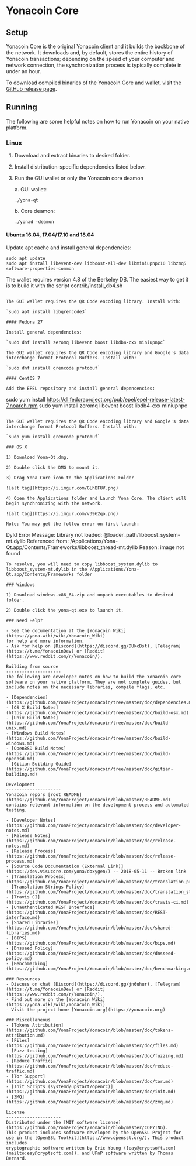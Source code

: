 Yonacoin Core
==============

Setup
---------------------
Yonacoin Core is the original Yonacoin client and it builds the backbone of the network. It downloads and, by default, stores the entire history of Yonacoin transactions; depending on the speed of your computer and network connection, the synchronization process is typically complete in under an hour.

To download compiled binaries of the Yonacoin Core and wallet, visit the [GitHub release page](https://github.com/YonaProject/Yonacoin/releases).

Running
---------------------
The following are some helpful notes on how to run Yonacoin on your native platform.

### Linux

1) Download and extract binaries to desired folder.

2) Install distribution-specific dependencies listed below.

3) Run the GUI wallet or only the Yonacoin core deamon

   a. GUI wallet:

   `./yona-qt`

   b. Core deamon:

   `./yonad -deamon`

#### Ubuntu 16.04, 17.04/17.10 and 18.04

Update apt cache and install general dependencies:

```
sudo apt update
sudo apt install libevent-dev libboost-all-dev libminiupnpc10 libzmq5 software-properties-common
```

The wallet requires version 4.8 of the Berkeley DB. The easiest way to get it is to build it with the script contrib/install_db4.sh


```

The GUI wallet requires the QR Code encoding library. Install with:

`sudo apt install libqrencode3`

#### Fedora 27

Install general dependencies:

`sudo dnf install zeromq libevent boost libdb4-cxx miniupnpc`

The GUI wallet requires the QR Code encoding library and Google's data interchange format Protocol Buffers. Install with:

`sudo dnf install qrencode protobuf`

#### CentOS 7

Add the EPEL repository and install general depencencies:

```
sudo yum install https://dl.fedoraproject.org/pub/epel/epel-release-latest-7.noarch.rpm
sudo yum install zeromq libevent boost libdb4-cxx miniupnpc
```

The GUI wallet requires the QR Code encoding library and Google's data interchange format Protocol Buffers. Install with:

`sudo yum install qrencode protobuf`

### OS X

1) Download Yona-Qt.dmg.

2) Double click the DMG to mount it.

3) Drag Yona Core icon to the Applications Folder

![alt tag](https://i.imgur.com/GLhBFUV.png)

4) Open the Applications folder and Launch Yona Core. The client will begin synchronizing with the network.

![alt tag](https://i.imgur.com/v3962qo.png)

Note: You may get the follow error on first launch:
```
Dyld Error Message:
  Library not loaded: @loader_path/libboost_system-mt.dylib
  Referenced from: /Applications/Yona-Qt.app/Contents/Frameworks/libboost_thread-mt.dylib
  Reason: image not found
```
To resolve, you will need to copy libboost_system.dylib to libboost_system-mt.dylib in the /Applications/Yona-Qt.app/Contents/Frameworks folder

### Windows

1) Download windows-x86_64.zip and unpack executables to desired folder.

2) Double click the yona-qt.exe to launch it.

### Need Help?

- See the documentation at the [Yonacoin Wiki](https://yona.wiki/wiki/Yonacoin_Wiki)
for help and more information.
- Ask for help on [Discord](https://discord.gg/DUkcBst), [Telegram](https://t.me/YonacoinDev) or [Reddit](https://www.reddit.com/r/Yonacoin/).

Building from source
---------------------
The following are developer notes on how to build the Yonacoin core software on your native platform. They are not complete guides, but include notes on the necessary libraries, compile flags, etc.

- [Dependencies](https://github.com/YonaProject/Yonacoin/tree/master/doc/dependencies.md)
- [OS X Build Notes](https://github.com/YonaProject/Yonacoin/tree/master/doc/build-osx.md)
- [Unix Build Notes](https://github.com/YonaProject/Yonacoin/tree/master/doc/build-unix.md)
- [Windows Build Notes](https://github.com/YonaProject/Yonacoin/tree/master/doc/build-windows.md)
- [OpenBSD Build Notes](https://github.com/YonaProject/Yonacoin/tree/master/doc/build-openbsd.md)
- [Gitian Building Guide](https://github.com/YonaProject/Yonacoin/tree/master/doc/gitian-building.md)

Development
---------------------
Yonacoin repo's [root README](https://github.com/YonaProject/Yonacoin/blob/master/README.md) contains relevant information on the development process and automated testing.

- [Developer Notes](https://github.com/YonaProject/Yonacoin/blob/master/doc/developer-notes.md)
- [Release Notes](https://github.com/YonaProject/Yonacoin/blob/master/doc/release-notes.md)
- [Release Process](https://github.com/YonaProject/Yonacoin/blob/master/doc/release-process.md)
- [Source Code Documentation (External Link)](https://dev.visucore.com/yona/doxygen/) -- 2018-05-11 -- Broken link
- [Translation Process](https://github.com/YonaProject/Yonacoin/blob/master/doc/translation_process.md)
- [Translation Strings Policy](https://github.com/YonaProject/Yonacoin/blob/master/doc/translation_strings_policy.md)
- [Travis CI](https://github.com/YonaProject/Yonacoin/blob/master/doc/travis-ci.md)
- [Unauthenticated REST Interface](https://github.com/YonaProject/Yonacoin/blob/master/doc/REST-interface.md)
- [Shared Libraries](https://github.com/YonaProject/Yonacoin/blob/master/doc/shared-libraries.md)
- [BIPS](https://github.com/YonaProject/Yonacoin/blob/master/doc/bips.md)
- [Dnsseed Policy](https://github.com/YonaProject/Yonacoin/blob/master/doc/dnsseed-policy.md)
- [Benchmarking](https://github.com/YonaProject/Yonacoin/blob/master/doc/benchmarking.md)

### Resources
- Discuss on chat [Discord](https://discord.gg/jn6uhur), [Telegram](https://t.me/YonacoinDev) or [Reddit](https://www.reddit.com/r/Yonacoin/).
- Find out more on the [Yonacoin Wiki](https://yona.wiki/wiki/Yonacoin_Wiki)
- Visit the project home [Yonacoin.org](https://yonacoin.org)

### Miscellaneous
- [Tokens Attribution](https://github.com/YonaProject/Yonacoin/blob/master/doc/tokens-attribution.md)
- [Files](https://github.com/YonaProject/Yonacoin/blob/master/doc/files.md)
- [Fuzz-testing](https://github.com/YonaProject/Yonacoin/blob/master/doc/fuzzing.md)
- [Reduce Traffic](https://github.com/YonaProject/Yonacoin/blob/master/doc/reduce-traffic.md)
- [Tor Support](https://github.com/YonaProject/Yonacoin/blob/master/doc/tor.md)
- [Init Scripts (systemd/upstart/openrc)](https://github.com/YonaProject/Yonacoin/blob/master/doc/init.md)
- [ZMQ](https://github.com/YonaProject/Yonacoin/blob/master/doc/zmq.md)

License
---------------------
Distributed under the [MIT software license](https://github.com/YonaProject/Yonacoin/blob/master/COPYING).
This product includes software developed by the OpenSSL Project for use in the [OpenSSL Toolkit](https://www.openssl.org/). This product includes
cryptographic software written by Eric Young ([eay@cryptsoft.com](mailto:eay@cryptsoft.com)), and UPnP software written by Thomas Bernard.
